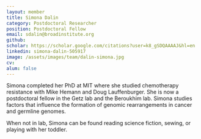 ```yaml
---
layout: member
title: Simona Dalin
category: Postdoctoral Researcher
position: Postdoctoral Fellow
email: sdalin@broadinstitute.org
github: 
scholar: https://scholar.google.com/citations?user=k8_gSDQAAAAJ&hl=en
linkedin: simona-dalin-505917
image: /assets/images/team/dalin-simona.jpg
cv:
alum: false
---
```


Simona completed her PhD at MIT where she studied chemotherapy resistance with Mike Hemann and Doug Lauffenburger. She is now a postdoctoral fellow in the Getz lab and the Beroukhim lab. Simona studies factors that influence the formation of genomic rearrangements in cancer and germline genomes.

When not in lab, Simona can be found reading science fiction, sewing, or playing with her toddler.